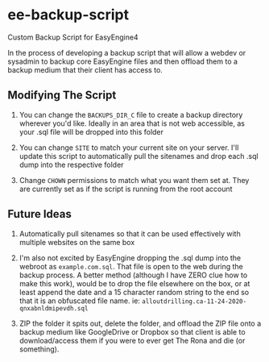 # ee-backup-script
Custom Backup Script for EasyEngine4

In the process of developing a backup script that will allow a webdev or sysadmin to backup core EasyEngine files and then offload them to a backup medium that their client has access to. 

## Modifying The Script
1. You can change the `BACKUPS_DIR_C` file to create a backup directory wherever you'd like. Ideally in an area that is not web accessible, as your .sql file will be dropped into this folder

2. You can change `SITE` to match your current site on your server. I'll update this script to automatically pull the sitenames and drop each .sql dump into the respective folder

3. Change `CHOWN` permissions to match what you want them set at. They are currently set as if the script is running from the root account

## Future Ideas
1. Automatically pull sitenames so that it can be used effectively with multiple websites on the same box

2. I'm also not excited by EasyEngine dropping the .sql dump into the webroot as `example.com.sql`. That file is open to the web during the backup process. A better method (although I have ZERO clue how to make this work), would be to drop the file elsewhere on the box, or at least append the date and a 15 character random string to the end so that it is an obfuscated file name. ie: `alloutdrilling.ca-11-24-2020-qnxabnldmipevdh.sql`

3. ZIP the folder it spits out, delete the folder, and offload the ZIP file onto a backup medium like GoogleDrive or Dropbox so that client is able to download/access them if you were to ever get The Rona and die (or something).
